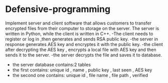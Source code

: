 # Defensive-programming
Implement server and client software that allows customers to transfer encrypted files from their computer to storage on the server. The server is written in Python, while the client is written in C++.
-The client needs to register or log in ,then generates and sends RSA public key.
-the server in response generates AES key and encryptes it with the public key.
-the client after decrypting the AES key , encrypts a local file with AES key and then sends it to the server.
-the server decrypts the file and saves it to database.
  - the server database contains:2 tables
  - the first contains: unique id , name , public key , last seen , AES key
  - the second one contains: unique id , file name , file path , verified
